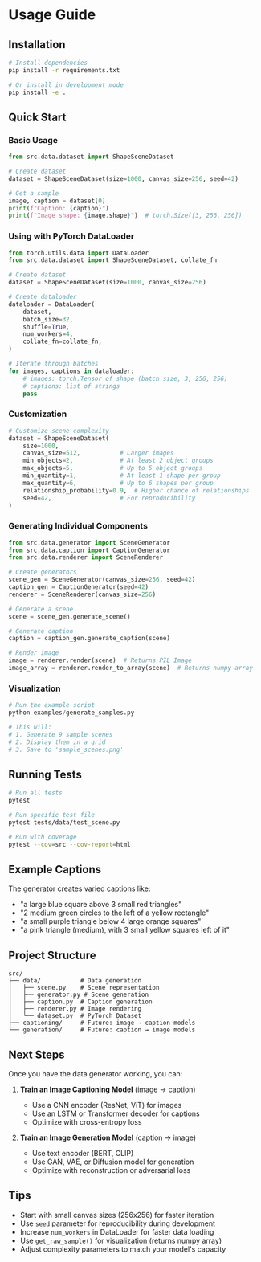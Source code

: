 # Usage Guide

## Installation

```bash
# Install dependencies
pip install -r requirements.txt

# Or install in development mode
pip install -e .
```

## Quick Start

### Basic Usage

```python
from src.data.dataset import ShapeSceneDataset

# Create dataset
dataset = ShapeSceneDataset(size=1000, canvas_size=256, seed=42)

# Get a sample
image, caption = dataset[0]
print(f"Caption: {caption}")
print(f"Image shape: {image.shape}")  # torch.Size([3, 256, 256])
```

### Using with PyTorch DataLoader

```python
from torch.utils.data import DataLoader
from src.data.dataset import ShapeSceneDataset, collate_fn

# Create dataset
dataset = ShapeSceneDataset(size=1000, canvas_size=256)

# Create dataloader
dataloader = DataLoader(
    dataset,
    batch_size=32,
    shuffle=True,
    num_workers=4,
    collate_fn=collate_fn,
)

# Iterate through batches
for images, captions in dataloader:
    # images: torch.Tensor of shape (batch_size, 3, 256, 256)
    # captions: list of strings
    pass
```

### Customization

```python
# Customize scene complexity
dataset = ShapeSceneDataset(
    size=1000,
    canvas_size=512,           # Larger images
    min_objects=2,             # At least 2 object groups
    max_objects=5,             # Up to 5 object groups
    min_quantity=1,            # At least 1 shape per group
    max_quantity=6,            # Up to 6 shapes per group
    relationship_probability=0.9,  # Higher chance of relationships
    seed=42,                   # For reproducibility
)
```

### Generating Individual Components

```python
from src.data.generator import SceneGenerator
from src.data.caption import CaptionGenerator
from src.data.renderer import SceneRenderer

# Create generators
scene_gen = SceneGenerator(canvas_size=256, seed=42)
caption_gen = CaptionGenerator(seed=42)
renderer = SceneRenderer(canvas_size=256)

# Generate a scene
scene = scene_gen.generate_scene()

# Generate caption
caption = caption_gen.generate_caption(scene)

# Render image
image = renderer.render(scene)  # Returns PIL Image
image_array = renderer.render_to_array(scene)  # Returns numpy array
```

### Visualization

```python
# Run the example script
python examples/generate_samples.py

# This will:
# 1. Generate 9 sample scenes
# 2. Display them in a grid
# 3. Save to 'sample_scenes.png'
```

## Running Tests

```bash
# Run all tests
pytest

# Run specific test file
pytest tests/data/test_scene.py

# Run with coverage
pytest --cov=src --cov-report=html
```

## Example Captions

The generator creates varied captions like:

- "a large blue square above 3 small red triangles"
- "2 medium green circles to the left of a yellow rectangle"
- "a small purple triangle below 4 large orange squares"
- "a pink triangle (medium), with 3 small yellow squares left of it"

## Project Structure

```
src/
├── data/           # Data generation
│   ├── scene.py    # Scene representation
│   ├── generator.py # Scene generation
│   ├── caption.py  # Caption generation
│   ├── renderer.py # Image rendering
│   └── dataset.py  # PyTorch Dataset
├── captioning/     # Future: image → caption models
└── generation/     # Future: caption → image models
```

## Next Steps

Once you have the data generator working, you can:

1. **Train an Image Captioning Model** (image → caption)
   - Use a CNN encoder (ResNet, ViT) for images
   - Use an LSTM or Transformer decoder for captions
   - Optimize with cross-entropy loss

2. **Train an Image Generation Model** (caption → image)
   - Use text encoder (BERT, CLIP)
   - Use GAN, VAE, or Diffusion model for generation
   - Optimize with reconstruction or adversarial loss

## Tips

- Start with small canvas sizes (256x256) for faster iteration
- Use `seed` parameter for reproducibility during development
- Increase `num_workers` in DataLoader for faster data loading
- Use `get_raw_sample()` for visualization (returns numpy array)
- Adjust complexity parameters to match your model's capacity
